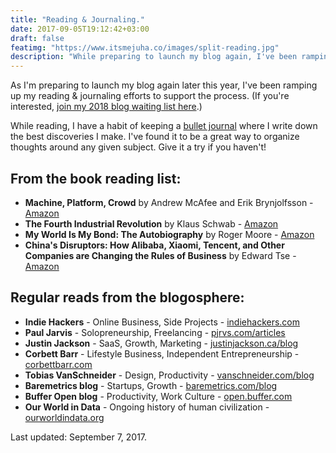 ```yaml
---
title: "Reading & Journaling."
date: 2017-09-05T19:12:42+03:00
draft: false
featimg: "https://www.itsmejuha.co/images/split-reading.jpg"
description: "While preparing to launch my blog again, I've been ramping up my reading & journaling efforts to support the process."
---
```


As I'm preparing to launch my blog again later this year, I've been ramping up my reading & journaling efforts to support the process. (If you're interested, [join my 2018 blog waiting list here](http://eepurl.com/cxqFQr).)

While reading, I have a habit of keeping a [bullet journal](http://bulletjournal.com/get-started/) where I write down the best discoveries I make. I've found it to be a great way to organize thoughts around any given subject. Give it a try if you haven't!

## From the book reading list:

* **Machine, Platform, Crowd** by Andrew McAfee and Erik Brynjolfsson - [Amazon](https://www.amazon.co.uk/Machine-Platform-Crowd-Harnessing-Revolution/dp/0393254291/)
* **The Fourth Industrial Revolution** by Klaus Schwab - [Amazon](https://www.amazon.co.uk/Fourth-Industrial-Revolution-Klaus-Schwab/dp/0241300754)
* **My World Is My Bond: The Autobiography** by Roger Moore - [Amazon](https://www.amazon.co.uk/My-Word-Bond-Autobiography/dp/1843173875/)
* **China's Disruptors: How Alibaba, Xiaomi, Tencent, and Other Companies are Changing the Rules of Business** by Edward Tse - [Amazon](https://www.amazon.co.uk/Chinas-Disruptors-Companies-Changing-Business/dp/0241240395/)

## Regular reads from the blogosphere:

* **Indie Hackers** - Online Business, Side Projects - [indiehackers.com](https://www.indiehackers.com/)
* **Paul Jarvis** - Solopreneurship, Freelancing - [pjrvs.com/articles](https://pjrvs.com/articles/)
* **Justin Jackson** - SaaS, Growth, Marketing - [justinjackson.ca/blog](https://justinjackson.ca/blog/)
* **Corbett Barr** - Lifestyle Business, Independent Entrepreneurship - [corbettbarr.com](http://corbettbarr.com/)
* **Tobias VanSchneider** - Design, Productivity - [vanschneider.com/blog](http://www.vanschneider.com/blog/)
* **Baremetrics blog** - Startups, Growth - [baremetrics.com/blog](https://baremetrics.com/blog/)
* **Buffer Open blog** - Productivity, Work Culture - [open.buffer.com](https://open.buffer.com/)
* **Our World in Data** - Ongoing history of human civilization - [ourworldindata.org](https://ourworldindata.org/)

Last updated: September 7, 2017.